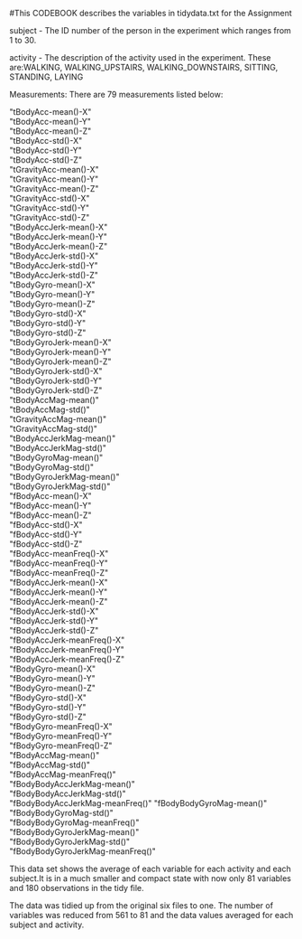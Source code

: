 #This CODEBOOK describes the variables in tidydata.txt for the Assignment

subject - The ID number of the person in the experiment which ranges from 1 to 30.
          
activity - The description of the activity used in the experiment.
            These are:WALKING, WALKING_UPSTAIRS, WALKING_DOWNSTAIRS, SITTING, STANDING, LAYING

Measurements: There are 79 measurements listed below:

"tBodyAcc-mean()-X"              
"tBodyAcc-mean()-Y"              
"tBodyAcc-mean()-Z"              
"tBodyAcc-std()-X"               
"tBodyAcc-std()-Y"               
"tBodyAcc-std()-Z"               
"tGravityAcc-mean()-X"           
"tGravityAcc-mean()-Y"           
"tGravityAcc-mean()-Z"           
"tGravityAcc-std()-X"            
"tGravityAcc-std()-Y"            
"tGravityAcc-std()-Z"            
"tBodyAccJerk-mean()-X"          
"tBodyAccJerk-mean()-Y"          
"tBodyAccJerk-mean()-Z"          
"tBodyAccJerk-std()-X"           
"tBodyAccJerk-std()-Y"           
"tBodyAccJerk-std()-Z"           
"tBodyGyro-mean()-X"             
"tBodyGyro-mean()-Y"             
"tBodyGyro-mean()-Z"             
"tBodyGyro-std()-X"              
"tBodyGyro-std()-Y"              
"tBodyGyro-std()-Z"              
"tBodyGyroJerk-mean()-X"         
"tBodyGyroJerk-mean()-Y"         
"tBodyGyroJerk-mean()-Z"         
"tBodyGyroJerk-std()-X"          
"tBodyGyroJerk-std()-Y"          
"tBodyGyroJerk-std()-Z"          
"tBodyAccMag-mean()"             
"tBodyAccMag-std()"              
"tGravityAccMag-mean()"          
"tGravityAccMag-std()"           
"tBodyAccJerkMag-mean()"         
"tBodyAccJerkMag-std()"          
"tBodyGyroMag-mean()"            
"tBodyGyroMag-std()"             
"tBodyGyroJerkMag-mean()"        
"tBodyGyroJerkMag-std()"         
"fBodyAcc-mean()-X"              
"fBodyAcc-mean()-Y"              
"fBodyAcc-mean()-Z"              
"fBodyAcc-std()-X"               
"fBodyAcc-std()-Y"               
"fBodyAcc-std()-Z"               
"fBodyAcc-meanFreq()-X"          
"fBodyAcc-meanFreq()-Y"          
"fBodyAcc-meanFreq()-Z"         
"fBodyAccJerk-mean()-X"          
"fBodyAccJerk-mean()-Y"          
"fBodyAccJerk-mean()-Z"          
"fBodyAccJerk-std()-X"           
"fBodyAccJerk-std()-Y"           
"fBodyAccJerk-std()-Z"           
"fBodyAccJerk-meanFreq()-X"      
"fBodyAccJerk-meanFreq()-Y"      
"fBodyAccJerk-meanFreq()-Z"      
"fBodyGyro-mean()-X"             
"fBodyGyro-mean()-Y"             
"fBodyGyro-mean()-Z"             
"fBodyGyro-std()-X"              
"fBodyGyro-std()-Y"              
"fBodyGyro-std()-Z"              
"fBodyGyro-meanFreq()-X"         
"fBodyGyro-meanFreq()-Y"         
"fBodyGyro-meanFreq()-Z"         
"fBodyAccMag-mean()"             
"fBodyAccMag-std()"              
"fBodyAccMag-meanFreq()"         
"fBodyBodyAccJerkMag-mean()"     
"fBodyBodyAccJerkMag-std()"      
"fBodyBodyAccJerkMag-meanFreq()" 
"fBodyBodyGyroMag-mean()"        
"fBodyBodyGyroMag-std()"         
"fBodyBodyGyroMag-meanFreq()"    
"fBodyBodyGyroJerkMag-mean()"    
"fBodyBodyGyroJerkMag-std()"     
"fBodyBodyGyroJerkMag-meanFreq()"

This data set shows the average of each variable for each activity and each subject.It is in a much smaller and compact state with now only 81 variables and 180 observations in the tidy file.

The data was tidied up from the original six files to one. The number of variables was reduced from 561 to 81 and the data values averaged for each subject and activity.

